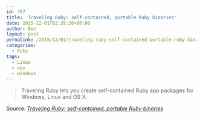 ```yaml
---
id: 787
title: 'Traveling Ruby: self-contained, portable Ruby binaries'
date: 2015-12-01T02:35:26+00:00
author: Ben
layout: post
permalink: /2015/12/01/traveling-ruby-self-contained-portable-ruby-binaries/
categories:
  - Ruby
tags:
  - Linux
  - osx
  - windows
---
```

> Traveling Ruby lets you create self-contained Ruby app packages for Windows, Linux and OS X.

Source: _[Traveling Ruby: self-contained, portable Ruby binaries](http://phusion.github.io/traveling-ruby/)_
